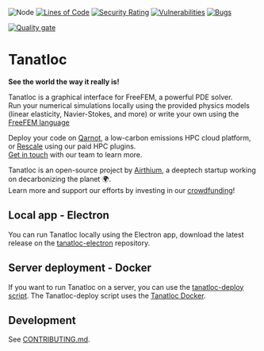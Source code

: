 ![Node](https://github.com/Airthium/tanatloc/workflows/Node/badge.svg)
[![Lines of Code](https://sonarcloud.io/api/project_badges/measure?project=Airthium_tanatloc&metric=ncloc)](https://sonarcloud.io/summary/new_code?id=Airthium_tanatloc)
[![Security Rating](https://sonarcloud.io/api/project_badges/measure?project=Airthium_tanatloc&metric=security_rating)](https://sonarcloud.io/summary/new_code?id=Airthium_tanatloc)
[![Vulnerabilities](https://sonarcloud.io/api/project_badges/measure?project=Airthium_tanatloc&metric=vulnerabilities)](https://sonarcloud.io/summary/new_code?id=Airthium_tanatloc)
[![Bugs](https://sonarcloud.io/api/project_badges/measure?project=Airthium_tanatloc&metric=bugs)](https://sonarcloud.io/summary/new_code?id=Airthium_tanatloc)

[![Quality gate](https://sonarcloud.io/api/project_badges/quality_gate?project=Airthium_tanatloc)](https://sonarcloud.io/summary/new_code?id=Airthium_tanatloc)

# Tanatloc

**See the world the way it really is!**

Tanatloc is a graphical interface for FreeFEM, a powerful PDE solver.<br>
Run your numerical simulations locally using the provided physics models (linear elasticity, Navier-Stokes, and more) or write your own using the [FreeFEM language](https://freefem.org/)

Deploy your code on [Qarnot](https://qarnot.com), a low-carbon emissions HPC cloud platform, or [Rescale](https://rescale.com) using our paid HPC plugins.<br> [Get in touch](mailto:contact@airthium.com) with our team to learn more.

Tanatloc is an open-source project by [Airthium](https://airthium.com), a deeptech startup working on decarbonizing the planet :earth_africa:.<br>
Learn more and support our efforts by investing in our [crowdfunding](https://wefunder.com/airthium)!

## Local app - Electron

You can run Tanatloc locally using the Electron app, download the latest release on the [tanatloc-electron](https://github.com/Airthium/tanatloc-electron) repository.

## Server deployment - Docker

If you want to run Tanatloc on a server, you can use the [tanatloc-deploy script](https://github.com/Airthium/tanatloc-deploy#readme).
The Tanatloc-deploy script uses the [Tanatloc Docker](https://github.com/Airthium/tanatloc-docker#readme).<br>

## Development

See [CONTRIBUTING.md](https://github.com/Airthium/tanatloc/blob/master/.github/CONTRIBUTING.md).
